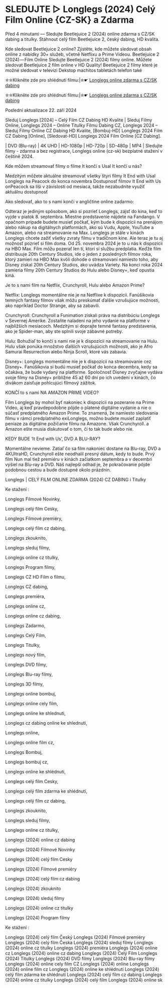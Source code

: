 # SLEDUJTE ▷ Longlegs (2024) Celý Film Online {CZ-SK} a Zdarma

Před 4 minutami — Sledujte Beetlejuice 2 (2024) online zdarma s CZ/SK dabing a titulky. Stáhnout celý film Beetlejuice 2, český dabing, HD kvalita.

Kde sledovat Beetlejuice 2 online? Zjistěte, kde můžete sledovat obsah online z nabídky 30+ služeb, včetně Netflixu a Prime Videou. Beetlejuice 2 (2024) — Film Online Sledujte Beetlejuice 2 (2024) filmy online. Můžete sledovat Beetlejuice 2 film online v HD Quality! Beetlejuice 2 filmy které je možné sledovat v televizi Dekstop machitos tabletách telefon také


✮✮Klikněte zde pro shlédnutí filmu:|✮☛ [Longlegs online zdarma s CZ/SK dabing](https://crotx.online/sk/movie/1226578/longlegs.github)

✮✮Klikněte zde pro shlédnutí filmu:|✮☛ [Longlegs online zdarma s CZ/SK dabing](https://crotx.online/sk/movie/1226578/longlegs.github)

Poslední aktualizace 22. září 2024


Sleduj Longlegs [2024] – Celý Film CZ Dabing HD Kvalite | Sleduj Filmy Online, Longlegs 2024 – Online Titulky Filmu Dabing CZ, Longlegs 2024 – Sleduj Filmy Online CZ Dabing HD Kvalite, [Bombuj-HD] Longlegs 2024 Film CZ Dabing [Online], [Sledovat-HD] Longlegs 2024 Film Online [CZ Dabing].

| DVD (Blu-ray) | 4K UHD | HD-1080p | HD-720p | SD-480p | MP4 | Sledujte filmy - zdarma a bez registrace, Longlegs online (cz-sk) bezplatné stažení v češtině 2024.

Kde môžem streamovať filmy o filme It končí s Usal It končí u nás?

Medzitým môžete aktuálne streamovať všetky štyri filmy It End with Usal Longlegs na Peacock do konca novembra Dostupnosť filmov It End with Us onPeacock sa líši v závislosti od mesiaca, takže nezabudnite využiť aktuálnu dostupnosť

Ako sledovať, ako to s nami končí v angličtine online zadarmo:

Odteraz je jediným spôsobom, ako si pozrieť Longlegs, zájsť do kina, keď to vyjde v piatok 8. septembra. Miestne predstavenie nájdete na Fandango. V opačnom prípade budete musieť počkať, kým bude k dispozícii na prenájom alebo nákup na digitálnych platformách, ako sú Vudu, Apple, YouTube a Amazon, alebo na streamovanie na Max. Longlegs je stále v kinách Longlegs chcete zažiť všetky zvraty filmu v tradičnom kine. Ale teraz je tu aj možnosť pozrieť si film doma. Od 25. novembra 2024 je to u nás k dispozícii na HBO Max. Film môžu pozerať len tí, ktorí si službu predplatia. Keďže film distribuuje 20th Century Studios, ide o jeden z posledných filmov roka, ktorý zamieri na HBO Max kvôli dohode o streamovaní namiesto toho, aby Disney získal 20th Century Studios, ako uvádza Variety. Na konci roka 2024 zamieria filmy 20th Century Studios do Hulu alebo Disney+, keď opustia kiná.

Je to s nami film na Netflix, Crunchyroll, Hulu alebo Amazon Prime?

Netflix: Longlegs momentálne nie je na Netflixe k dispozícii. Fanúšikovia temných fantasy filmov však môžu preskúmať ďalšie vzrušujúce možnosti, ako napríklad Doctor Strange, aby sa zabavili.

Crunchyroll: Crunchyroll a Funimation získali práva na distribúciu Longlegs v Severnej Amerike. Zostaňte naladení na jeho vydanie na platforme v najbližších mesiacoch. Medzitým si doprajte temné fantasy predstavenia, ako je Spider-man, aby ste splnili svoje zábavné potreby.

Hulu: Bohužiaľ to končí s nami nie je k dispozícii na streamovanie na Hulu. Hulu však ponúka množstvo ďalších vzrušujúcich možností, ako je Afro Samurai Resurrection alebo Ninja Scroll, ktoré vás zabavia.

Disney+: Longlegs momentálne nie je k dispozícii na streamovanie cez Disney+. Fanúšikovia si budú musieť počkať do konca decembra, kedy sa očakáva, že bude vydaný na platforme. Spoločnosť Disney zvyčajne vydáva svoje filmy na Disney+ približne 45 až 60 dní po ich uvedení v kinách, čo divákom zaisťuje pohlcujúci filmový zážitok.

KONČÍ to s nami NA AMAZON PRIME VIDEO?

Film Longlegs by mohol byť nakoniec k dispozícii na pozeranie na Prime Video, aj keď pravdepodobne pôjde o platené digitálne vydanie a nie o súčasť predplatného Amazon Prime. To znamená, že namiesto sledovania filmu v rámci predplatného exiLonglegs, možno budete musieť zaplatiť peniaze za digitálne požičanie filmu na Amazone. Však Crunchyroll. a Amazon ešte musia diskutovať o tom, či to tak bude alebo nie.

KEDY BUDE ‘It End with Us’, DVD A BLU-RAY?

Momentálne nevieme. Zatiaľ čo sa film nakoniec dostane na Blu-ray, DVD a 4KUltraHD, Crunchyroll ešte neodhalil presný dátum, kedy to bude. Prvý film Nun mal tiež premiéru v kinách začiatkom septembra a v decembri vyšiel na Blu-ray a DVD. Náš najlepší odhad je, že pokračovanie pôjde podobnou cestou a bude dostupné okolo prázdnin.

Longlegs | CELÝ FILM ONLINE ZDARMA (2024) CZ DABING i Titulky

Ke stažení :

Longlegs Filmové Novinky,

Longlegs celý film Cesky,

Longlegs Filmové premiéry,

Longlegs celý film cz dabing,

Longlegs zkouknito,

Longlegs sleduj filmy,

Longlegs online cz titulky,

Longlegs Program filmy,

Longlegs CZ HD Film o filmu,

Longlegs CZ dabing,

Longlegs premiéra,

Longlegs online cz,

Longlegs online cz dabing,

Longlegs Zadarmo,

Longlegs Celý Film,

Longlegs Titulky,

Longlegs nový film,

Longlegs DVD filmy,

Longlegs Blu-ray filmy,

Longlegs 3D filmy,

Longlegs online bombuj,

Longlegs online cely film,

Longlegs online ke shlednuti,

Longlegs cz dabing online ke shlednuti,

Longlegs online,

Longlegs online film cz,

Longlegs Bombuj,

Longlegs bombuj cz,

Longlegs online ke shlédnutí,

Longlegs celý film Cesky,

Longlegs celý film zdarma ke shlédnutí,

Longlegs celý film cz dabing,

Longlegs zkouknito,

Longlegs sleduj filmy,

Longlegs online cz titulky,

Longlegs (2024) online cz dabing

Longlegs (2024) Filmové Novinky

Longlegs (2024) celý film Cesky

Longlegs (2024) Filmové premiéry

Longlegs (2024) celý film cz dabing

Longlegs (2024) zkouknito

Longlegs (2024) sleduj filmy

Longlegs (2024) online cz titulky

Longlegs (2024) Program filmy

Ke stažení :

Longlegs (2024) celý film Český Longlegs (2024) Filmové premiéry Longlegs (2024) celý film Česka Longlegs (2024) sleduj filmy Longlegs (2024) online cz titulky Longlegs (2024) premiéra Longlegs (2024) online cz Longlegs (2024) online cz dabing Longlegs (2024) Celý Film Longlegs (2024) Titulky Longlegs (2024) DVD filmy Longlegs (2024) Blu-ray filmy Longlegs (2024) online cely film CZ Longlegs (2024) online Longlegs (2024) online film cz Longlegs (2024) online ke shlédnutí Longlegs (2024) celý film zdarma ke shlédnutí Longlegs (2024) celý film cz dabing Longlegs (2024) online cz titulky Longlegs (2024) celý film Longlegs (2024) online sk
